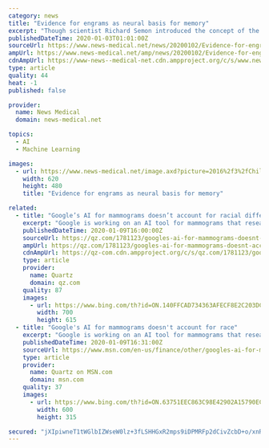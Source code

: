 ```yaml
---
category: news
title: "Evidence for engrams as neural basis for memory"
excerpt: "Though scientist Richard Semon introduced the concept of the \"engram\" 115 years ago to posit a neural basis for memory, direct evidence for engrams has ... Experiments in rodents have revealed that engrams exist as multiscale networks of neurons. An experience becomes stored as a potentially retrievable memory in the brain when excited neurons ..."
publishedDateTime: 2020-01-03T01:01:00Z
sourceUrl: https://www.news-medical.net/news/20200102/Evidence-for-engrams-as-neural-basis-for-memory.aspx
ampUrl: https://www.news-medical.net/amp/news/20200102/Evidence-for-engrams-as-neural-basis-for-memory.aspx
cdnAmpUrl: https://www-news--medical-net.cdn.ampproject.org/c/s/www.news-medical.net/amp/news/20200102/Evidence-for-engrams-as-neural-basis-for-memory.aspx
type: article
quality: 44
heat: -1
published: false

provider:
  name: News Medical
  domain: news-medical.net

topics:
  - AI
  - Machine Learning

images:
  - url: https://www.news-medical.net/image.axd?picture=2016%2f3%2fChildren_playing_sunset_-_Zurijeta_8c5bdac77e44431bb1bfec67b9c87208-620x480.jpg
    width: 620
    height: 480
    title: "Evidence for engrams as neural basis for memory"

related:
  - title: "Google’s AI for mammograms doesn’t account for racial differences"
    excerpt: "Google is working on an AI tool for mammograms that researchers hope will one day be more accurate than human radiologists. The tech giant paid for a study, the results of which were published last week (Jan.1) in Nature. Its findings, at first glance, look promising. But experts caution that AI has a long way to go before it can replace a ..."
    publishedDateTime: 2020-01-09T16:00:00Z
    sourceUrl: https://qz.com/1781123/googles-ai-for-mammograms-doesnt-account-for-race/
    ampUrl: https://qz.com/1781123/googles-ai-for-mammograms-doesnt-account-for-race/amp/
    cdnAmpUrl: https://qz-com.cdn.ampproject.org/c/s/qz.com/1781123/googles-ai-for-mammograms-doesnt-account-for-race/amp/
    type: article
    provider:
      name: Quartz
      domain: qz.com
    quality: 87
    images:
      - url: https://www.bing.com/th?id=ON.140FFCAD734363AFECF8E2C203DCB220
        width: 700
        height: 615
  - title: "Google's AI for mammograms doesn't account for race"
    excerpt: "Google is working on an AI tool for mammograms that researchers hope will one day be more accurate than human radiologists. The tech giant paid for a study, the results of which were published last week (Jan."
    publishedDateTime: 2020-01-09T16:31:00Z
    sourceUrl: https://www.msn.com/en-us/finance/other/googles-ai-for-mammograms-doesnt-account-for-race/ar-BBYMMwb
    type: article
    provider:
      name: Quartz on MSN.com
      domain: msn.com
    quality: 37
    images:
      - url: https://www.bing.com/th?id=ON.63751EEC863C98E42902A15790EC648F
        width: 600
        height: 315

secured: "jXIpiwneT1tWGlbIZWseW0lz+3fLSHHGxR2mps9iDPMRFp2dCivZcbD+o/xnRMh21dclL03PIvf5yhCHAAPFDG3u0YsmwleoL3G2Ao5nxSfkB5xqYKQQToNkrj1wyV7q03VvR2EWloa2krHaUjd53osSh5I/jIKQoUSHT9tuuh3x2Gok1p+SCEyYiIShfCcoP1ikkpy2c3dfGgoFH7fbvyFk6EtLrLocqNonDAtOoyM67J2BI8Ci+VGSLGYIc98KwtGPGGFTTCWoTjEEvHgOYg==;rtcMn5WSHr/MfltREHLeaw=="
---
```


